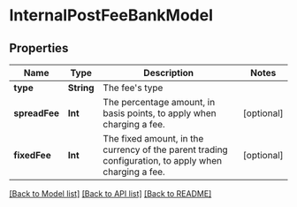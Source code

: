 # InternalPostFeeBankModel

## Properties
Name | Type | Description | Notes
------------ | ------------- | ------------- | -------------
**type** | **String** | The fee&#39;s type | 
**spreadFee** | **Int** | The percentage amount, in basis points, to apply when charging a fee. | [optional] 
**fixedFee** | **Int** | The fixed amount, in the currency of the parent trading configuration, to apply when charging a fee. | [optional] 

[[Back to Model list]](../README.md#documentation-for-models) [[Back to API list]](../README.md#documentation-for-api-endpoints) [[Back to README]](../README.md)


